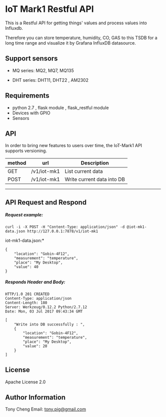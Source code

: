 # IoT Mark1 Restful API

This is a Restful API for getting things' values and process values into Influxdb.

Therefore you can store temperature, humidity, CO, GAS to this TSDB for a long time range and visualize it by Grafana InfluxDB datasource.



## Support sensors

- MQ series: MQ2, MQ7, MQ135

- DHT series: DHT11, DHT22 , AM2302



## Requirements

- python 2.7 , flask module , flask_restful module
- Devices with GPIO
- Sensors



## API 

In order to bring new features to users over time, the IoT-Mark1 API supports versioning. 

| method | url         | Description                |
| ------ | ----------- | -------------------------- |
| GET    | /v1/iot-mk1 | List current data          |
| POST   | /v1/iot-mk1 | Write current data into DB |



------

## API Request and Respond

##### Request example:

```
curl -i -X POST -H "Content-Type: application/json" -d @iot-mk1-data.json http://127.0.0.1:7878/v1/iot-mk1
```



iot-mk1-data.json:*

```
{
    "location": "Gobin-4F12", 
    "measurement": "temperature", 
    "place": "My Desktop", 
    "value": 40
}
```



##### Responds Header and Body:

```
HTTP/1.0 201 CREATED
Content-Type: application/json
Content-Length: 180
Server: Werkzeug/0.12.2 Python/2.7.12
Date: Mon, 03 Jul 2017 09:43:34 GMT

[
    "Write into DB successfully : ", 
    {
        "location": "Gobin-4F12", 
        "measurement": "temperature", 
        "place": "My Desktop", 
        "value": 20
    }
]
```



## License

Apache License 2.0



## Author Information

Tony Cheng     Email: <tony.pig@gmail.com>
